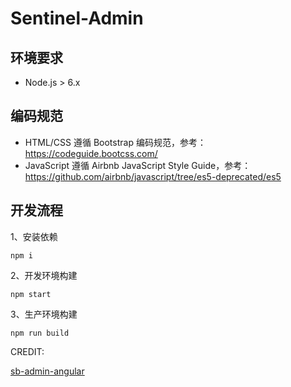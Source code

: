# Sentinel-Admin

## 环境要求

- Node.js > 6.x

## 编码规范

- HTML/CSS 遵循 Bootstrap 编码规范，参考：https://codeguide.bootcss.com/
- JavaScript 遵循 Airbnb JavaScript Style Guide，参考：https://github.com/airbnb/javascript/tree/es5-deprecated/es5

## 开发流程

1、安装依赖

```
npm i
```

2、开发环境构建

```
npm start
```

3、生产环境构建

```
npm run build
```

CREDIT:

[sb-admin-angular](https://github.com/start-angular/sb-admin-angular)

